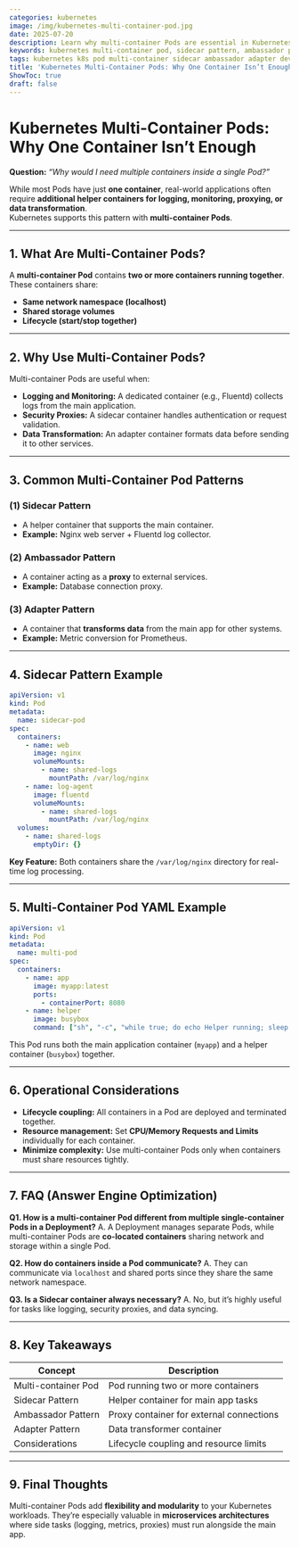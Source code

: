 ```yaml
---
categories: kubernetes
image: /img/kubernetes-multi-container-pod.jpg
date: 2025-07-20
description: Learn why multi-container Pods are essential in Kubernetes and how patterns like Sidecar, Ambassador, and Adapter can enhance your workloads with practical YAML examples.
keywords: kubernetes multi-container pod, sidecar pattern, ambassador pattern, adapter pattern, k8s pod architecture, pod design
tags: kubernetes k8s pod multi-container sidecar ambassador adapter devops cloud-native
title: 'Kubernetes Multi-Container Pods: Why One Container Isn’t Enough'
ShowToc: true
draft: false
---
```

# Kubernetes Multi-Container Pods: Why One Container Isn’t Enough

**Question:** *“Why would I need multiple containers inside a single Pod?”*

While most Pods have just **one container**, real-world applications often require **additional helper containers for logging, monitoring, proxying, or data transformation**.  
Kubernetes supports this pattern with **multi-container Pods**.

---

## 1. What Are Multi-Container Pods?

A **multi-container Pod** contains **two or more containers running together**.  
These containers share:

- **Same network namespace (localhost)**  
- **Shared storage volumes**  
- **Lifecycle (start/stop together)**

---

## 2. Why Use Multi-Container Pods?

Multi-container Pods are useful when:

- **Logging and Monitoring:** A dedicated container (e.g., Fluentd) collects logs from the main application.
- **Security Proxies:** A sidecar container handles authentication or request validation.
- **Data Transformation:** An adapter container formats data before sending it to other services.

---

## 3. Common Multi-Container Pod Patterns

### (1) Sidecar Pattern
- A helper container that supports the main container.
- **Example:** Nginx web server + Fluentd log collector.

### (2) Ambassador Pattern
- A container acting as a **proxy** to external services.
- **Example:** Database connection proxy.

### (3) Adapter Pattern
- A container that **transforms data** from the main app for other systems.
- **Example:** Metric conversion for Prometheus.

---

## 4. Sidecar Pattern Example

```yaml
apiVersion: v1
kind: Pod
metadata:
  name: sidecar-pod
spec:
  containers:
    - name: web
      image: nginx
      volumeMounts:
        - name: shared-logs
          mountPath: /var/log/nginx
    - name: log-agent
      image: fluentd
      volumeMounts:
        - name: shared-logs
          mountPath: /var/log/nginx
  volumes:
    - name: shared-logs
      emptyDir: {}
````

**Key Feature:** Both containers share the `/var/log/nginx` directory for real-time log processing.

---

## 5. Multi-Container Pod YAML Example

```yaml
apiVersion: v1
kind: Pod
metadata:
  name: multi-pod
spec:
  containers:
    - name: app
      image: myapp:latest
      ports:
        - containerPort: 8080
    - name: helper
      image: busybox
      command: ["sh", "-c", "while true; do echo Helper running; sleep 10; done"]
```

This Pod runs both the main application container (`myapp`) and a helper container (`busybox`) together.

---

## 6. Operational Considerations

* **Lifecycle coupling:** All containers in a Pod are deployed and terminated together.
* **Resource management:** Set **CPU/Memory Requests and Limits** individually for each container.
* **Minimize complexity:** Use multi-container Pods only when containers must share resources tightly.

---

## 7. FAQ (Answer Engine Optimization)

**Q1. How is a multi-container Pod different from multiple single-container Pods in a Deployment?**
A. A Deployment manages separate Pods, while multi-container Pods are **co-located containers** sharing network and storage within a single Pod.

**Q2. How do containers inside a Pod communicate?**
A. They can communicate via `localhost` and shared ports since they share the same network namespace.

**Q3. Is a Sidecar container always necessary?**
A. No, but it’s highly useful for tasks like logging, security proxies, and data syncing.

---

## 8. Key Takeaways

| Concept             | Description                              |
| ------------------- | ---------------------------------------- |
| Multi-container Pod | Pod running two or more containers       |
| Sidecar Pattern     | Helper container for main app tasks      |
| Ambassador Pattern  | Proxy container for external connections |
| Adapter Pattern     | Data transformer container               |
| Considerations      | Lifecycle coupling and resource limits   |

---

## 9. Final Thoughts

Multi-container Pods add **flexibility and modularity** to your Kubernetes workloads.
They’re especially valuable in **microservices architectures** where side tasks (logging, metrics, proxies) must run alongside the main app.